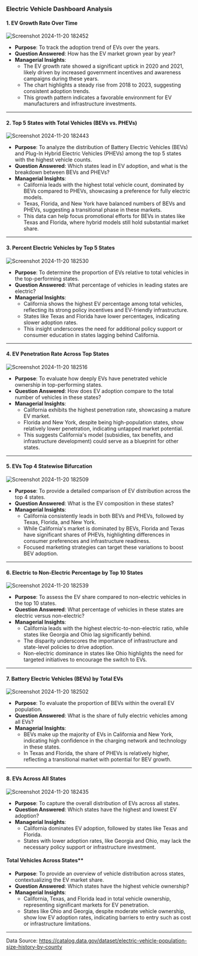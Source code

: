 
### **Electric Vehicle Dashboard Analysis**

#### **1. EV Growth Rate Over Time**

![Screenshot 2024-11-20 182452](https://github.com/user-attachments/assets/c5a30c84-d61a-4db3-bbcf-a0f22429448a)

- **Purpose**: To track the adoption trend of EVs over the years.
- **Question Answered**: How has the EV market grown year by year?
- **Managerial Insights**:  
  - The EV growth rate showed a significant uptick in 2020 and 2021, likely driven by increased government incentives and awareness campaigns during these years.  
  - The chart highlights a steady rise from 2018 to 2023, suggesting consistent adoption trends.
  - This growth pattern indicates a favorable environment for EV manufacturers and infrastructure investments.

---

#### **2. Top 5 States with Total Vehicles (BEVs vs. PHEVs)**

![Screenshot 2024-11-20 182443](https://github.com/user-attachments/assets/d03ae0de-ce1e-494b-b604-02b6b67c2089)

- **Purpose**: To analyze the distribution of Battery Electric Vehicles (BEVs) and Plug-In Hybrid Electric Vehicles (PHEVs) among the top 5 states with the highest vehicle counts.
- **Question Answered**: Which states lead in EV adoption, and what is the breakdown between BEVs and PHEVs? 
- **Managerial Insights**:  
  - California leads with the highest total vehicle count, dominated by BEVs compared to PHEVs, showcasing a preference for fully electric models.  
  - Texas, Florida, and New York have balanced numbers of BEVs and PHEVs, suggesting a transitional phase in these markets.  
  - This data can help focus promotional efforts for BEVs in states like Texas and Florida, where hybrid models still hold substantial market share.

---

#### **3. Percent Electric Vehicles by Top 5 States**

![Screenshot 2024-11-20 182530](https://github.com/user-attachments/assets/112e954a-11e8-4021-bb10-ad35eb38b6d1)

- **Purpose**: To determine the proportion of EVs relative to total vehicles in the top-performing states.
- **Question Answered**: What percentage of vehicles in leading states are electric?  
- **Managerial Insights**:  
  - California shows the highest EV percentage among total vehicles, reflecting its strong policy incentives and EV-friendly infrastructure.  
  - States like Texas and Florida have lower percentages, indicating slower adoption rates.  
  - This insight underscores the need for additional policy support or consumer education in states lagging behind California.

---

#### **4. EV Penetration Rate Across Top States**

![Screenshot 2024-11-20 182516](https://github.com/user-attachments/assets/6d9dcab2-f8a9-43f4-ab7f-d859abfec658)

- **Purpose**: To evaluate how deeply EVs have penetrated vehicle ownership in top-performing states.
- **Question Answered**: How does EV adoption compare to the total number of vehicles in these states?  
- **Managerial Insights**:  
  - California exhibits the highest penetration rate, showcasing a mature EV market.
  - Florida and New York, despite being high-population states, show relatively lower penetration, indicating untapped market potential.  
  - This suggests California's model (subsidies, tax benefits, and infrastructure development) could serve as a blueprint for other states.

---

#### **5. EVs Top 4 Statewise Bifurcation**

![Screenshot 2024-11-20 182509](https://github.com/user-attachments/assets/092c4197-4556-4cb0-b39a-22783c3b6f18)

- **Purpose**: To provide a detailed comparison of EV distribution across the top 4 states.
- **Question Answered**: What is the EV composition in these states?  
- **Managerial Insights**:  
  - California consistently leads in both BEVs and PHEVs, followed by Texas, Florida, and New York.  
  - While California's market is dominated by BEVs, Florida and Texas have significant shares of PHEVs, highlighting differences in consumer preferences and infrastructure readiness.  
  - Focused marketing strategies can target these variations to boost BEV adoption.

---

#### **6. Electric to Non-Electric Percentage by Top 10 States**

![Screenshot 2024-11-20 182539](https://github.com/user-attachments/assets/c991803a-fba1-4ece-acd8-080311df0585)

- **Purpose**: To assess the EV share compared to non-electric vehicles in the top 10 states.
- **Question Answered**: What percentage of vehicles in these states are electric versus non-electric?  
- **Managerial Insights**:  
  - California leads with the highest electric-to-non-electric ratio, while states like Georgia and Ohio lag significantly behind.  
  - The disparity underscores the importance of infrastructure and state-level policies to drive adoption.  
  - Non-electric dominance in states like Ohio highlights the need for targeted initiatives to encourage the switch to EVs.

---

#### **7. Battery Electric Vehicles (BEVs) by Total EVs**

![Screenshot 2024-11-20 182502](https://github.com/user-attachments/assets/89a4a57b-94be-4d75-92be-bc678def61dd)

- **Purpose**: To evaluate the proportion of BEVs within the overall EV population.
- **Question Answered**: What is the share of fully electric vehicles among all EVs?  
- **Managerial Insights**:  
  - BEVs make up the majority of EVs in California and New York, indicating high confidence in the charging network and technology in these states.  
  - In Texas and Florida, the share of PHEVs is relatively higher, reflecting a transitional market with potential for BEV growth.

---

#### **8. EVs Across All States**

![Screenshot 2024-11-20 182435](https://github.com/user-attachments/assets/448f2e01-92c9-4db4-ac5c-7bbaaee8e612)

- **Purpose**: To capture the overall distribution of EVs across all states.
- **Question Answered**: Which states have the highest and lowest EV adoption?  
- **Managerial Insights**:  
  - California dominates EV adoption, followed by states like Texas and Florida.  
  - States with lower adoption rates, like Georgia and Ohio, may lack the necessary policy support or infrastructure investment.


#### Total Vehicles Across States**
- **Purpose**: To provide an overview of vehicle distribution across states, contextualizing the EV market share.
- **Question Answered**: Which states have the highest vehicle ownership?  
- **Managerial Insights**:  
  - California, Texas, and Florida lead in total vehicle ownership, representing significant markets for EV penetration.  
  - States like Ohio and Georgia, despite moderate vehicle ownership, show low EV adoption rates, indicating barriers to entry such as cost or infrastructure limitations.

---

Data Source: https://catalog.data.gov/dataset/electric-vehicle-population-size-history-by-county
